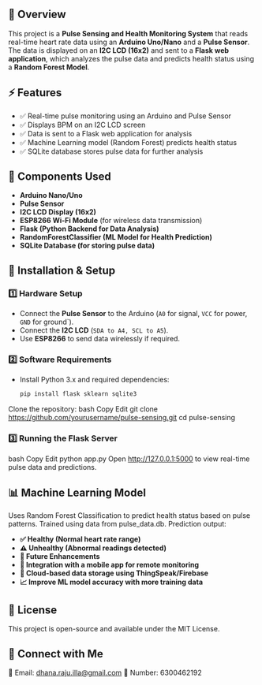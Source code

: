 ## 📌 Overview  
This project is a **Pulse Sensing and Health Monitoring System** that reads real-time heart rate data using an **Arduino Uno/Nano** and a **Pulse Sensor**. The data is displayed on an **I2C LCD (16x2)** and sent to a **Flask web application**, which analyzes the pulse data and predicts health status using a **Random Forest Model**.  

## ⚡ Features  
- ✅ Real-time pulse monitoring using an Arduino and Pulse Sensor  
- ✅ Displays BPM on an I2C LCD screen  
- ✅ Data is sent to a Flask web application for analysis  
- ✅ Machine Learning model (Random Forest) predicts health status  
- ✅ SQLite database stores pulse data for further analysis  

## 🔧 Components Used  
- **Arduino Nano/Uno**  
- **Pulse Sensor**  
- **I2C LCD Display (16x2)**  
- **ESP8266 Wi-Fi Module** (for wireless data transmission)  
- **Flask (Python Backend for Data Analysis)**  
- **RandomForestClassifier (ML Model for Health Prediction)**  
- **SQLite Database (for storing pulse data)**  

## 📜 Installation & Setup  

### 1️⃣ Hardware Setup  
- Connect the **Pulse Sensor** to the Arduino (`A0` for signal, `VCC` for power, `GND` for ground`).  
- Connect the **I2C LCD** (`SDA to A4, SCL to A5`).  
- Use **ESP8266** to send data wirelessly if required.  

### 2️⃣ Software Requirements  
- Install Python 3.x and required dependencies:  
  ```bash
  pip install flask sklearn sqlite3
Clone the repository:
bash
Copy
Edit
git clone https://github.com/yourusername/pulse-sensing.git
cd pulse-sensing
### 3️⃣ Running the Flask Server
bash
Copy
Edit
python app.py
Open http://127.0.0.1:5000 to view real-time pulse data and predictions.

## 📊 Machine Learning Model
Uses Random Forest Classification to predict health status based on pulse patterns.
Trained using data from pulse_data.db.
Prediction output:
- **✅ Healthy (Normal heart rate range)**
- **⚠️ Unhealthy (Abnormal readings detected)**
- **📌 Future Enhancements**
- **🏥 Integration with a mobile app for remote monitoring**
- **📡 Cloud-based data storage using ThingSpeak/Firebase**
- **📈 Improve ML model accuracy with more training data**

## 📜 License
This project is open-source and available under the MIT License.

## 🙌 Connect with Me

📧 Email: dhana.raju.illa@gmail.com
📱 Number: 6300462192
